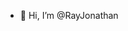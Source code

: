 - 👋 Hi, I’m @RayJonathan

<!---
RayJonathan/RayJonathan is a ✨ special ✨ repository because its `README.md` (this file) appears on your GitHub profile.
You can click the Preview link to take a look at your changes.
--->
